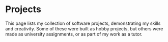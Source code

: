 # Projects

This page lists my collection of software projects, demonstrating my skills and creativity. Some of these were built as hobby projects, but others were made as university assignments, or as part of my work as a tutor.